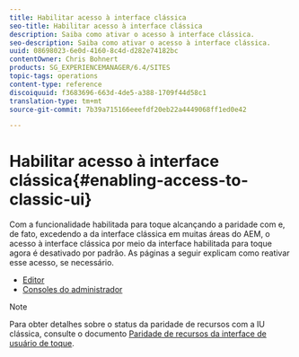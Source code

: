 ```yaml
---
title: Habilitar acesso à interface clássica
seo-title: Habilitar acesso à interface clássica
description: Saiba como ativar o acesso à interface clássica.
seo-description: Saiba como ativar o acesso à interface clássica.
uuid: 08698023-6e0d-4160-8c4d-d282e74182bc
contentOwner: Chris Bohnert
products: SG_EXPERIENCEMANAGER/6.4/SITES
topic-tags: operations
content-type: reference
discoiquuid: f3683696-663d-4de5-a388-1709f44d58c1
translation-type: tm+mt
source-git-commit: 7b39a715166eeefdf20eb22a4449068ff1ed0e42

---
```



# Habilitar acesso à interface clássica{#enabling-access-to-classic-ui}

Com a funcionalidade habilitada para toque alcançando a paridade com e, de fato, excedendo a da interface clássica em muitas áreas do AEM, o acesso à interface clássica por meio da interface habilitada para toque agora é desativado por padrão. As páginas a seguir explicam como reativar esse acesso, se necessário.

* [Editor](/help/sites-administering/enable-classic-ui-editor.md)
* [Consoles do administrador](/help/sites-administering/enable-classic-ui-admin.md)

>[!NOTE]
>
>Para obter detalhes sobre o status da paridade de recursos com a IU clássica, consulte o documento [Paridade de recursos da interface de usuário de toque](/help/release-notes/touch-ui-features-status.md).


